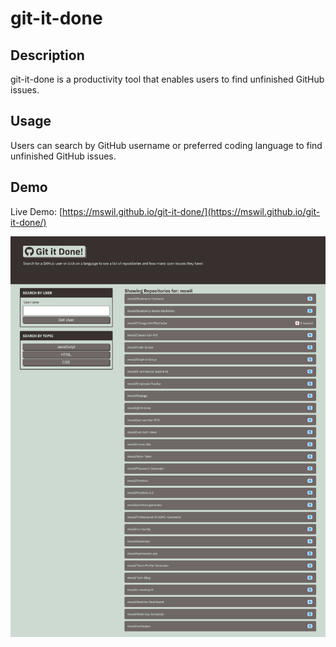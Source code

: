 # git-it-done
## Description
git-it-done is a productivity tool that enables users to find unfinished GitHub issues.

## Usage
Users can search by GitHub username or preferred coding language to find unfinished GitHub issues.

## Demo
Live Demo: [https://mswil.github.io/git-it-done/](https://mswil.github.io/git-it-done/)

![Homepage](/homepage.png)
